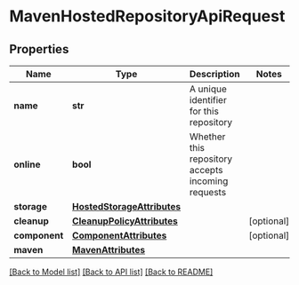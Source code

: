# MavenHostedRepositoryApiRequest

## Properties

| Name          | Type                                                      | Description                                       | Notes      |
| ------------- | --------------------------------------------------------- | ------------------------------------------------- | ---------- |
| **name**      | **str**                                                   | A unique identifier for this repository           |
| **online**    | **bool**                                                  | Whether this repository accepts incoming requests |
| **storage**   | [**HostedStorageAttributes**](HostedStorageAttributes.md) |                                                   |
| **cleanup**   | [**CleanupPolicyAttributes**](CleanupPolicyAttributes.md) |                                                   | [optional] |
| **component** | [**ComponentAttributes**](ComponentAttributes.md)         |                                                   | [optional] |
| **maven**     | [**MavenAttributes**](MavenAttributes.md)                 |                                                   |

[[Back to Model list]](../README.md#documentation-for-models) [[Back to API list]](../README.md#documentation-for-api-endpoints) [[Back to README]](../README.md)

